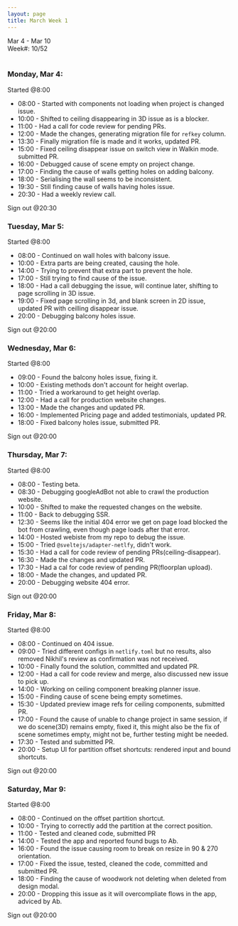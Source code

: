 ```yaml
---
layout: page
title: March Week 1
---
```


Mar 4 - Mar 10<br>
Week#: 10/52<br><br>

### Monday, Mar 4:

Started @8:00

- 08:00 - Started with components not loading when project is changed issue.
- 10:00 - Shifted to ceiling disappearing in 3D issue as is a blocker.
- 11:00 - Had a call for code review for pending PRs.
- 12:00 - Made the changes, generating migration file for `refkey` column.
- 13:30 - Finally migration file is made and it works, updated PR.
- 15:00 - Fixed ceiling disappear issue on switch view in Walkin mode. submitted PR.
- 16:00 - Debugged cause of scene empty on project change.
- 17:00 - Finding the cause of walls getting holes on adding balcony.
- 18:00 - Serialising the wall seems to be inconsistent.
- 19:30 - Still finding cause of walls having holes issue.
- 20:30 - Had a weekly review call.

Sign out @20:30

### Tuesday, Mar 5:

Started @8:00

- 08:00 - Continued on wall holes with balcony issue.
- 10:00 - Extra parts are being created, causing the hole.
- 14:00 - Trying to prevent that extra part to prevent the hole.
- 17:00 - Still trying to find cause of the issue.
- 18:00 - Had a call debugging the issue, will continue later, shifting to page scrolling in 3D issue.
- 19:00 - Fixed page scrolling in 3d, and blank screen in 2D issue, updated PR with ceilling disappear issue.
- 20:00 - Debugging balcony holes issue.

Sign out @20:00

### Wednesday, Mar 6:

Started @8:00

- 09:00 - Found the balcony holes issue, fixing it.
- 10:00 - Existing methods don't account for height overlap.
- 11:00 - Tried a workaround to get height overlap.
- 12:00 - Had a call for production website changes.
- 13:00 - Made the changes and updated PR.
- 16:00 - Implemented Pricing page and added testimonials, updated PR.
- 18:00 - Fixed balcony holes issue, submitted PR.

Sign out @20:00

### Thursday, Mar 7:

Started @8:00

- 08:00 - Testing beta.
- 08:30 - Debugging googleAdBot not able to crawl the production website.
- 10:00 - Shifted to make the requested changes on the website.
- 11:00 - Back to debugging SSR.
- 12:30 - Seems like the initial 404 error we get on page load blocked the bot from crawling, even though page loads after that error.
- 14:00 - Hosted webiste from my repo to debug the issue.
- 15:00 - Tried `@sveltejs/adapter-netlfy`, didn't work.
- 15:30 - Had a call for code review of pending PRs(ceiling-disappear).
- 16:30 - Made the changes and updated PR.
- 17:30 - Had a cal for code review of pending PR(floorplan upload).
- 18:00 - Made the changes, and updated PR.
- 20:00 - Debugging website 404 error.

Sign out @20:00

### Friday, Mar 8:

Started @8:00

- 08:00 - Continued on 404 issue.
- 09:00 - Tried different configs in `netlify.toml` but no results, also removed Nikhil's review as confirmation was not received.
- 10:00 - Finally found the solution, committed and updated PR.
- 12:00 - Had a call for code review and merge, also discussed new issue to pick up.
- 14:00 - Working on ceiling component breaking planner issue.
- 15:00 - Finding cause of scene being empty sometimes.
- 15:30 - Updated preview image refs for ceiling components, submitted PR.
- 17:00 - Found the cause of unable to change project in same session, if we do scene(3D) remains empty, fixed it, this might also be the fix of scene sometimes empty, might not be, further testing might be needed.
- 17:30 - Tested and submitted PR.
- 20:00 - Setup UI for partition offset shortcuts: rendered input and bound shortcuts.

Sign out @20:00

### Saturday, Mar 9:

Started @8:00

- 08:00 - Continued on the offset partition shortcut.
- 10:00 - Trying to correctly add the partition at the correct position.
- 11:00 - Tested and cleaned code, submitted PR
- 14:00 - Tested the app and reported found bugs to Ab.
- 16:00 - Found the issue causing room to break on resize in 90 & 270 orientation.
- 17:00 - Fixed the issue, tested, cleaned the code, committed and submitted PR.
- 18:00 - Finding the cause of woodwork not deleting when deleted from design modal.
- 20:00 - Dropping this issue as it will overcompliate flows in the app, adviced by Ab.

Sign out @20:00